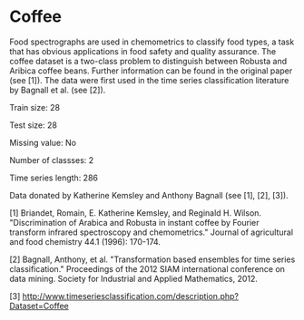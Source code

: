 # Coffee

Food spectrographs are used in chemometrics to classify food types, a task that has obvious applications in food safety and quality assurance. The coffee dataset is a two-class problem to distinguish between Robusta and Aribica coffee beans. Further information can be found in the original paper (see [1]). The data were first used in the time series classification literature by Bagnall et al. (see [2]).

Train size: 28

Test size: 28

Missing value: No

Number of classses: 2

Time series length: 286

Data donated by Katherine Kemsley and Anthony Bagnall (see [1], [2], [3]).

[1] Briandet, Romain, E. Katherine Kemsley, and Reginald H. Wilson. "Discrimination of Arabica and Robusta in instant coffee by Fourier transform infrared spectroscopy and chemometrics." Journal of agricultural and food chemistry 44.1 (1996): 170-174.

[2] Bagnall, Anthony, et al. "Transformation based ensembles for time series classification." Proceedings of the 2012 SIAM international conference on data mining. Society for Industrial and Applied Mathematics, 2012.

[3] http://www.timeseriesclassification.com/description.php?Dataset=Coffee
